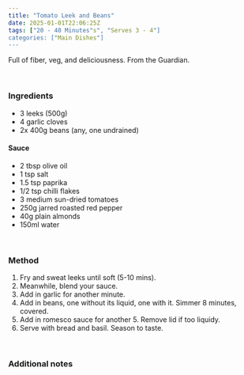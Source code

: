 ```yaml
---
title: "Tomato Leek and Beans"
date: 2025-01-01T22:06:25Z
tags: ["20 - 40 Minutes"s", "Serves 3 - 4"]
categories: ["Main Dishes"]
---
```

Full of fiber, veg, and deliciousness. From the Guardian.
&nbsp;

&nbsp;
### Ingredients
* 3 leeks (500g)
* 4 garlic cloves
* 2x 400g beans (any, one undrained)
#### Sauce
* 2 tbsp olive oil
* 1 tsp salt
* 1.5 tsp paprika
* 1/2 tsp chilli flakes
* 3 medium sun-dried tomatoes
* 250g jarred roasted red pepper
* 40g plain almonds
* 150ml water
&nbsp;

&nbsp;
### Method
1. Fry and sweat leeks until soft (5-10 mins).
2. Meanwhile, blend your sauce.
3. Add in garlic for another minute.
4. Add in beans, one without its liquid, one with it. Simmer 8 minutes, covered.
5. Add in romesco sauce for another 5. Remove lid if too liquidy.
6. Serve with bread and basil. Season to taste.
&nbsp;

&nbsp;
### Additional notes


